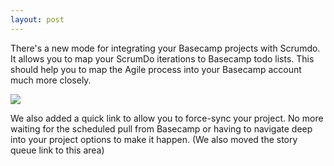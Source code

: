 ```yaml
---
layout: post
---
```


There's a new mode for integrating your Basecamp projects with Scrumdo.  It allows you to map your ScrumDo iterations to Basecamp todo lists.  This should help you to map the Agile process into your Basecamp account much more closely.

![](http://s3.amazonaws.com/scrumdo-cdn/site_media/static/extras/bc_mode_c.png)

We also added a quick link to allow you to force-sync your project.  No more waiting for the scheduled pull from Basecamp or having to navigate deep into your project options to make it happen.  (We also moved the story queue link to this area)
